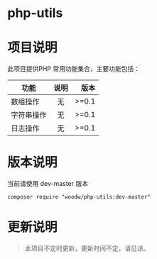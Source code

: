 # php-utils

# 项目说明
此项目提供PHP 常用功能集合，主要功能包括：

| 功能            | 说明           | 版本  |
| ------------- |:-------------:| -----:|
| 数组操作         | 无          | \>=0.1 |
| 字符串操作      | 无            |   \>=0.1 |
| 日志操作          | 无         |    \>=0.1 |


# 版本说明
当前请使用 dev-master 版本

```composer require "woodw/php-utils:dev-master"```

# 更新说明
> 此项目不定时更新，更新时间不定，请见谅。
